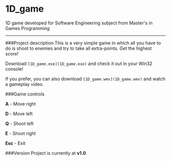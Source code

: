 # 1D_game
1D game developed for Software Engineering subject from Master's in Games Programming
___

###Project description
This is a very simple game in which all you have to do is shoot to enemies and try to take all extra-points. Get the highest score!

Download `[1D_game.exe](1D_game.exe)` and check it out in your Win32 console!

If you prefer, you can also download `[1D_game.wmv](1D_game.wmv)` and watch a gameplay video.

###Game controls

**A** - Move right

**D** - Move left

**Q** - Shoot left

**E** - Shoot right

**Esc** - Exit

###Version
Project is currently at **v1.0**
